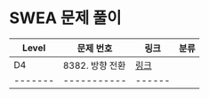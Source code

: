 # SWEA 문제 풀이

| Level | 문제 번호 | 링크 | 분류 |
|-------|-----------|------|------|
| D4 | 8382. 방향 전환 | [링크](SWEA/D4/8382.%E2%80%85%EB%B0%A9%ED%96%A5%E2%80%85%EC%A0%84%ED%99%98/README.md) |  |
| ------- | ----------- | ------ |  |
